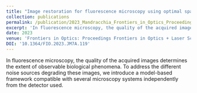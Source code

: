 ```yaml
---
title: "Image restoration for fluorescence microscopy using optimal sparsity and camera modeling"
collection: publications
permalink: /publication/2023_Mandracchia_Frontiers_in_Optics_Proceedings_Frontiers_in_Optics__Laser_Science_2023_FiO_LS_2023
excerpt: 'In fluorescence microscopy, the quality of the acquired images determines the extent of observable biological phenomena. To address the different noise sources degrading these images, we introduce a model-based framework compatible with several microscopy systems independently from the detector used.'
date: 2023
venue: 'Frontiers in Optics: Proceedings Frontiers in Optics + Laser Science 2023, FiO, LS 2023'
DOI: '10.1364/FIO.2023.JM7A.119'
---
```

In fluorescence microscopy, the quality of the acquired images determines the extent of observable biological phenomena. To address the different noise sources degrading these images, we introduce a model-based framework compatible with several microscopy systems independently from the detector used.
